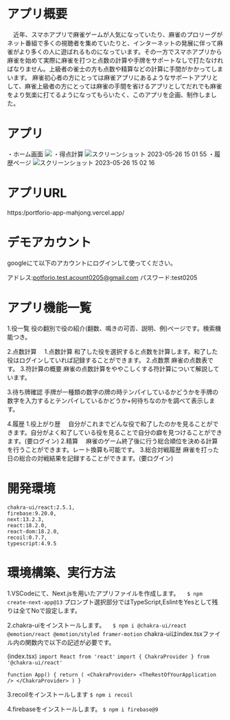 # アプリ概要
　近年、スマホアプリで麻雀ゲームが人気になっていたり、麻雀のプロリーグがネット番組で多くの視聴者を集めていたりと、インターネットの発展に伴って麻雀がより多くの人に遊ばれるものになっています。その一方でスマホアプリから麻雀を始めて実際に麻雀を打つと点数の計算や手牌をサポートなしで打たなければなりません。上級者の雀士の方も点数や精算などの計算に手間がかかってしまいます。
麻雀初心者の方にとっては麻雀アプリにあるようなサポートアプリとして、麻雀上級者の方にとっては麻雀の手間を省けるアプリとしてだれでも麻雀をより気楽に打てるようになってもらいたく、このアプリを企画、制作しました。
# アプリ
・ホーム画面
<img src="https://github.com/RyoTTT/portforioAPP/assets/115979071/752b6f56-0732-4961-a16c-12bdd6b1029c">
・得点計算
![スクリーンショット 2023-05-26 15 01 55](https://github.com/RyoTTT/portforioAPP/assets/115979071/86d98928-3256-41f3-9669-288b8c9c5778)
・履歴ページ
![スクリーンショット 2023-05-26 15 02 16](https://github.com/RyoTTT/portforioAPP/assets/115979071/f7f68c44-38ed-45b0-8b97-1a2459e4ff9b)

# アプリURL
https:/portforio-app-mahjong.vercel.app/

# デモアカウント
googleにて以下のアカウントにログインして使ってください。

アドレス:potforio.test.acount0205@gmail.com
パスワード:test0205

# アプリ機能一覧
1.役一覧
役の翻別で役の紹介(翻数、鳴きの可否、説明、例)ページです。検索機能つき。

2.点数計算
　1.点数計算
    和了した役を選択すると点数を計算します。和了した役はログインしていれば記録することができます。
  2.点数票
    麻雀の点数表です。
  3.符計算の概要
    麻雀の点数計算をややこしくする符計算について解説しています。

3.待ち牌確認
手牌が一種類の数字の牌の時テンパイしているかどうかを手牌の数字を入力するとテンパイしているかどうか+何待ちなのかを調べて表示します。

4.履歴
    1.役上がり歴
    　自分がこれまでどんな役で和了したのかを見ることができます。自分がよく和了している役を見ることで自分の癖を見つけることができます。(要ログイン)
    2.精算
    　麻雀のゲーム終了後に行う総合順位を決める計算を行うことができます。レート換算も可能です。
    3.総合対戦履歴
     麻雀を打った日の総合の対戦結果を記録することができます。(要ログイン)

# 開発環境
    chakra-ui/react:2.5.1,
    firebase:9.20.0,
    next:13.2.3,
    react:18.2.0,
    react-dom:18.2.0,
    recoil:0.7.7,
    typescript:4.9.5

# 環境構築、実行方法
1.VSCodeにて、Next.jsを用いたアプリファイルを作成します。
　`$ npm create-next-app@13`
プロンプト選択部分ではTypeScript,EslintをYesとして残りは全てNoで設定します。

2.chakra-uiをインストールします。
　`$ npm i @chakra-ui/react @emotion/react @emotion/styled framer-motion`
    chakra-uiはindex.tsxファイル内の関数内で以下の記述が必要です。

(index.tsx)
`import React from 'react'`
`import { ChakraProvider } from '@chakra-ui/react'`

`function App() {
  return (
    <ChakraProvider>
      <TheRestOfYourApplication />
    </ChakraProvider>
  )
}`

3.recoilをインストールします
  `$ npm i recoil`

4.firebaseをインストールします。
  `$ npm i firebase@9`

